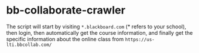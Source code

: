 # bb-collaborate-crawler
The script will start by visiting `*.blackboard.com` (* refers to your school), then login, then automatically get the course information, and finally get the specific information about the online class from `https://us-lti.bbcollab.com/`
